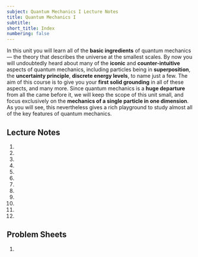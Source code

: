 ```yaml
---
subject: Quantum Mechanics I Lecture Notes
title: Quantum Mechanics I
subtitle:
short_title: Index
numbering: false
---
```


In this unit you will learn all of the **basic ingredients** of quantum mechanics — the theory that describes the universe at the smallest scales. By now you will undoubtedly heard about many of the **iconic** and **counter-intuitive** aspects of quantum mechanics, including particles being in **superposition**, the **uncertainty principle**, **discrete energy levels**, to name just a few. The aim of this course is to give you your **first solid grounding** in all of these aspects, and many more. Since quantum mechanics is a **huge departure** from all the came before it, we will keep the scope of this unit small, and focus exclusively on the **mechanics of a single particle in one dimension**. As you will see, this nevertheless gives a rich playground to study almost all of the key features of quantum mechanics. 

## Lecture Notes

1. [](./01-background.md)
1. [](./02-basics.md)
1. [](./03-sep-TISE.md)
1. [](./04-free-particle.md)
1. [](./05-momentum.md)
1. [](./06-operators.md)
1. [](./07-comm-up.md)
1. [](./08-inf-square-well.md)
1. [](./09-inf-square-well-dyn.md)
1. [](./10-finite-square-well.md)
1. [](./11-harmonic-oscillator.md)
1. [](./12-scattering.md)

## Problem Sheets

1. [](./PS1.md)

